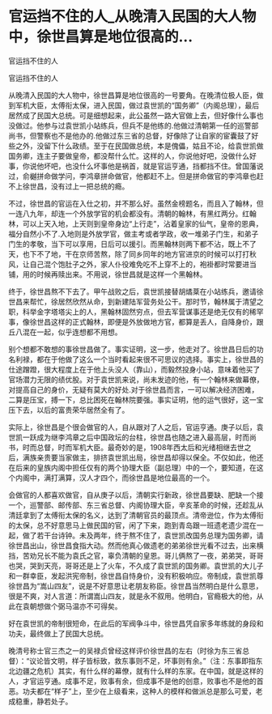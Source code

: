 # 官运挡不住的人_从晚清入民国的大人物中，徐世昌算是地位很高的...

官运挡不住的人

官运挡不住的人

从晚清入民国的大人物中，徐世昌算是地位很高的一号要角。在晚清位极人臣，做到军机大臣，太傅衔太保，进入民国，做过袁世凯的“国务卿”（内阁总理），最后居然成了民国大总统。可是细想起来，此公虽然一路大官做上去，但好像什么事也没做过。他参与过袁世凯小站练兵，但兵不是他练的.他做过清朝第一任的巡警部尚书，但警察也不是他办的.他做过东三省的总督，好像除了让自家的宦囊鼓了好些之外，没留下什么政绩。至于在民国做总统，本是傀儡，姑且不论，给袁世凯做国务卿，连主子要做皇帝，都没帮什么忙。这样的人，你说他好吧，没做什么好事，你说他坏吧，也没什么坏事他是祸首，就是官运亨通，挡都挡不住。曾国藩说过，俞樾拼命做学问，李鸿章拼命做官，他都赶不上。但是拼命做官的李鸿章也赶不上徐世昌，没有过上一把总统的瘾。

不过，徐世昌的官运在入仕之初，并不那么好。虽然金榜题名，而且入了翰林，但一连八九年，却连一个外放学官的机会都没有。清朝的翰林，有黑红两分。红翰林，可以上天入地，上天则到皇帝身边“上行走”，沾着皇家的仙气，皇帝的恩典，福分自然小不了.入地则是外放学官，做主考或者学政，收一堆弟子门生，和弟子门生的孝敬，当下可以享用，日后可以援引。而黑翰林则两下都不沾，既上不了天，也下不了地，干在京师苦熬，除了同乡同年的地方官进京的时候可以打打秋风，让自己混个饱肚子之外，家人仆役难免吃不上穿不上的，袍褂都时常要进当铺，用的时候再赎出来。不用说，徐世昌就是这样一个黑翰林。

终于，徐世昌熬不下去了。甲午战败之后，袁世凯接替胡燏棻在小站练兵，邀请徐世昌来帮忙，徐居然欣然从命，到新建陆军营务处公干。那时节，翰林属于清望之职，科举金字塔塔尖上的人，黑翰林固然穷点，但去军营谋事还是绝无仅有的稀罕事，像徐世昌这样的正式翰林，即便是外放做地方官，都算是丢人，自降身价，跟丘八混在一起，似乎连想都不用想。

别个想都不敢想的事徐世昌做了。事实证明，这一步，他走对了。徐世昌日后的功名利禄，都在于他做了这么一个当时看起来很不可思议的选择。事实上，徐世昌的仕途蹭蹬，很大程度上在于他上头没人（靠山），而毅然投身小站，意味着他买了官场潜力无限的绩优股。对于袁世凯来说，尚未发迹的他，有一个翰林来做幕僚，对提高自己的身价，无疑有莫大的好处.对于徐世昌而言，一可以解决经济困难，二算是压宝，搏一下，总比困死在翰林院要强。事实证明，他的运气很好，这一宝压下去，以后的富贵荣华居然全有了。

实际上，徐世昌是个很会做官的人，自从跟对了人之后，官运亨通。庚子以后，袁世凯一跃成为继李鸿章之后中国政坛的台柱，徐世昌也随之进入最高层，时而尚书，时而总督，时而军机大臣。最奇妙的是，1908年西太后和光绪相继去世之后，满族亲贵要当家做主，排挤袁世凯出局，徐世昌却得以保全。不仅如此，他还在后来的皇族内阁中担任仅有的两个协理大臣（副总理）中的一个，要知道，在这个内阁中，满打满算，汉人才四个，而徐世昌是地位最高的一个。

会做官的人都喜欢做官，自从庚子以后，清朝实行新政，徐世昌要缺、肥缺一个接一个，巡警部、邮传部、东三省总督、内阁协理大臣，辛亥革命的时候，还趁乱从清廷拿到了太傅衔太保的名义，达到了清朝官员的最顶点。清帝逊位，作为太傅衔的太保，总不好意思马上做民国的官，闲了下来，跑到青岛跟一班遗老遗少混在一起，做了若干台诗钟。未及两年，终于熬不住了，袁世凯改国务总理为国务卿，请徐世昌出山，徐世昌食指大动。然而他真心做遗老的弟弟徐世光看不过去，出来横挡，苦劝兄长不能为袁氏之官，辜负清朝的皇恩。哥儿俩熬了一夜，弟弟哭，哥哥也哭，哭到天亮，哥哥还是上了火车，不久成了袁世凯的国务卿。袁世凯的大儿子和一群幸臣，发起洪宪帝制，徐世昌自恃身价，没有积极响应。帝制成，袁世凯尊徐世昌为“嵩山四友”，说是不好意思让老朋友称臣。徐世昌当然明白是什么意思，很是不爽，对人言道：所谓嵩山四友，就是永不叙用。他明白，官瘾极大的他，从此在袁朝想做个弼马温亦不可得矣。

好在袁世凯的帝制很短命，在此后的军阀争斗中，徐世昌凭自家多年练就的身段和功夫，最终做上了民国大总统。

晚清号称士官三杰之一的吴禄贞曾经这样评价徐世昌的左右（时徐为东三省总督）：“议论皆文明，样子皆标致，救东事则不足，坏事则有余。”（注：东事即指东北边疆之危机）其实，有什么样的幕僚，就有什么样的东家。在中国，就是这样的人，才官运亨通。成事不足，败事有余，但成事不是他的创意，败事也不是他的首恶。功夫都在“样子”上，至少在上级看来，这种人的模样和做派总是那么可爱，老成稳重，静若处子。